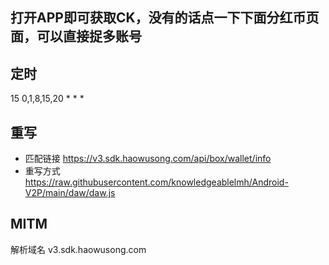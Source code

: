 ## 打开APP即可获取CK，没有的话点一下下面分红币页面，可以直接捉多账号

## 定时
15 0,1,8,15,20 * * *

## 重写
* 匹配链接 https://v3.sdk.haowusong.com/api/box/wallet/info
* 重写方式 https://raw.githubusercontent.com/knowledgeablelmh/Android-V2P/main/daw/daw.js

## MITM
解析域名 v3.sdk.haowusong.com

